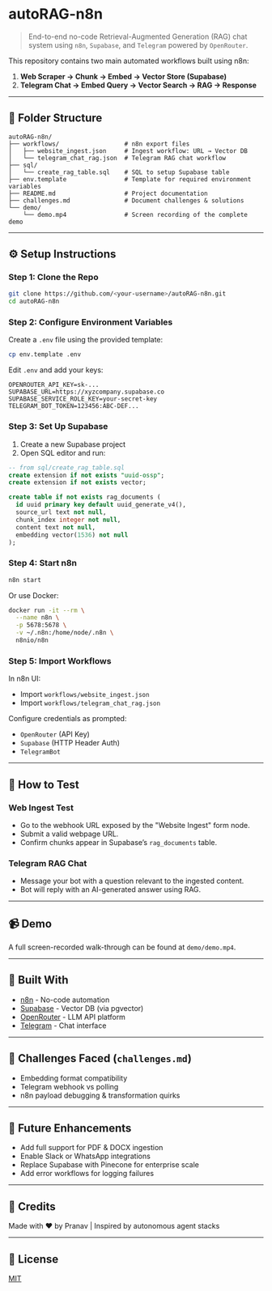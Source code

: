 # autoRAG-n8n

> End-to-end no-code Retrieval-Augmented Generation (RAG) chat system using `n8n`, `Supabase`, and `Telegram` powered by `OpenRouter`.

This repository contains two main automated workflows built using n8n:
1. **Web Scraper → Chunk → Embed → Vector Store (Supabase)**
2. **Telegram Chat → Embed Query → Vector Search → RAG → Response**

---

## 📁 Folder Structure

```
autoRAG-n8n/
├── workflows/                  # n8n export files
│   ├── website_ingest.json     # Ingest workflow: URL → Vector DB
│   └── telegram_chat_rag.json  # Telegram RAG chat workflow
├── sql/
│   └── create_rag_table.sql    # SQL to setup Supabase table
├── env.template                # Template for required environment variables
├── README.md                   # Project documentation
├── challenges.md               # Document challenges & solutions
└── demo/
    └── demo.mp4                # Screen recording of the complete demo
```

---

## ⚙️ Setup Instructions

### Step 1: Clone the Repo
```bash
git clone https://github.com/<your-username>/autoRAG-n8n.git
cd autoRAG-n8n
```

### Step 2: Configure Environment Variables
Create a `.env` file using the provided template:
```bash
cp env.template .env
```
Edit `.env` and add your keys:
```env
OPENROUTER_API_KEY=sk-...
SUPABASE_URL=https://xyzcompany.supabase.co
SUPABASE_SERVICE_ROLE_KEY=your-secret-key
TELEGRAM_BOT_TOKEN=123456:ABC-DEF...
```

### Step 3: Set Up Supabase
1. Create a new Supabase project
2. Open SQL editor and run:
```sql
-- from sql/create_rag_table.sql
create extension if not exists "uuid-ossp";
create extension if not exists vector;

create table if not exists rag_documents (
  id uuid primary key default uuid_generate_v4(),
  source_url text not null,
  chunk_index integer not null,
  content text not null,
  embedding vector(1536) not null
);
```

### Step 4: Start n8n
```bash
n8n start
```
Or use Docker:
```bash
docker run -it --rm \
  --name n8n \
  -p 5678:5678 \
  -v ~/.n8n:/home/node/.n8n \
  n8nio/n8n
```

### Step 5: Import Workflows
In n8n UI:
- Import `workflows/website_ingest.json`
- Import `workflows/telegram_chat_rag.json`

Configure credentials as prompted:
- `OpenRouter` (API Key)
- `Supabase` (HTTP Header Auth)
- `TelegramBot`

---

## 🧪 How to Test

### Web Ingest Test
- Go to the webhook URL exposed by the "Website Ingest" form node.
- Submit a valid webpage URL.
- Confirm chunks appear in Supabase’s `rag_documents` table.

### Telegram RAG Chat
- Message your bot with a question relevant to the ingested content.
- Bot will reply with an AI-generated answer using RAG.

---

## 📹 Demo

A full screen-recorded walk-through can be found at `demo/demo.mp4`.

---

## 🧱 Built With
- [n8n](https://n8n.io/) - No-code automation
- [Supabase](https://supabase.com/) - Vector DB (via pgvector)
- [OpenRouter](https://openrouter.ai/) - LLM API platform
- [Telegram](https://core.telegram.org/bots/api) - Chat interface

---

## 🧠 Challenges Faced (`challenges.md`)
- Embedding format compatibility
- Telegram webhook vs polling
- n8n payload debugging & transformation quirks

---

## 🚀 Future Enhancements
- Add full support for PDF & DOCX ingestion
- Enable Slack or WhatsApp integrations
- Replace Supabase with Pinecone for enterprise scale
- Add error workflows for logging failures

---

## 🙌 Credits
Made with ❤️ by Pranav | Inspired by autonomous agent stacks

---

## 📘 License
[MIT](LICENSE)
